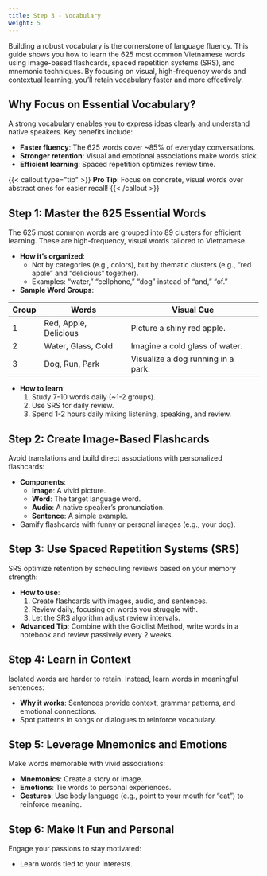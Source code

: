 ```yaml
---
title: Step 3 - Vocabulary
weight: 5
---
```


Building a robust vocabulary is the cornerstone of language fluency. This guide shows you how to learn the 625 most common Vietnamese words using image-based flashcards, spaced repetition systems (SRS), and mnemonic techniques. By focusing on visual, high-frequency words and contextual learning, you’ll retain vocabulary faster and more effectively.

## Why Focus on Essential Vocabulary?

A strong vocabulary enables you to express ideas clearly and understand native speakers. Key benefits include:

- **Faster fluency**: The 625 words cover ~85% of everyday conversations.
- **Stronger retention**: Visual and emotional associations make words stick.
- **Efficient learning**: Spaced repetition optimizes review time.

{{< callout type="tip" >}}
**Pro Tip**: Focus on concrete, visual words over abstract ones for easier recall!
{{< /callout >}}

## Step 1: Master the 625 Essential Words

The 625 most common words are grouped into 89 clusters for efficient learning. These are high-frequency, visual words tailored to Vietnamese.

- **How it’s organized**:
  - Not by categories (e.g., colors), but by thematic clusters (e.g., “red apple” and “delicious” together).
  - Examples: “water,” “cellphone,” “dog” instead of “and,” “of.”
- **Sample Word Groups**:

| Group | Words | Visual Cue |
|-------|-------|------------|
| 1     | Red, Apple, Delicious | Picture a shiny red apple. |
| 2     | Water, Glass, Cold    | Imagine a cold glass of water. |
| 3     | Dog, Run, Park        | Visualize a dog running in a park. |

- **How to learn**:
  1. Study 7-10 words daily (~1-2 groups).
  2. Use SRS for daily review.
  3. Spend 1-2 hours daily mixing listening, speaking, and review.

## Step 2: Create Image-Based Flashcards

Avoid translations and build direct associations with personalized flashcards:

- **Components**:
  - **Image**: A vivid picture.
  - **Word**: The target language word.
  - **Audio**: A native speaker’s pronunciation.
  - **Sentence**: A simple example.
- Gamify flashcards with funny or personal images (e.g., your dog).

## Step 3: Use Spaced Repetition Systems (SRS)

SRS optimize retention by scheduling reviews based on your memory strength:

- **How to use**:
  1. Create flashcards with images, audio, and sentences.
  2. Review daily, focusing on words you struggle with.
  3. Let the SRS algorithm adjust review intervals.
- **Advanced Tip**: Combine with the Goldlist Method, write words in a notebook and review passively every 2 weeks.

## Step 4: Learn in Context

Isolated words are harder to retain. Instead, learn words in meaningful sentences:

- **Why it works**: Sentences provide context, grammar patterns, and emotional connections.
- Spot patterns in songs or dialogues to reinforce vocabulary.

## Step 5: Leverage Mnemonics and Emotions

Make words memorable with vivid associations:

- **Mnemonics**: Create a story or image.
- **Emotions**: Tie words to personal experiences.
- **Gestures**: Use body language (e.g., point to your mouth for “eat”) to reinforce meaning.

## Step 6: Make It Fun and Personal

Engage your passions to stay motivated:

- Learn words tied to your interests.